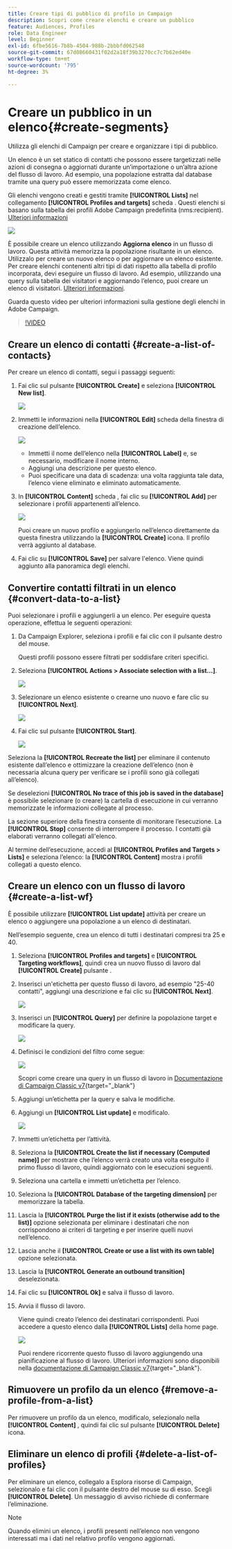 ```yaml
---
title: Creare tipi di pubblico di profilo in Campaign
description: Scopri come creare elenchi e creare un pubblico
feature: Audiences, Profiles
role: Data Engineer
level: Beginner
exl-id: 6fbe5616-7b8b-4504-988b-2bbbfd062548
source-git-commit: 67d08660431f02d2a18f39b3270cc7c7b62ed40e
workflow-type: tm+mt
source-wordcount: '795'
ht-degree: 3%

---
```


# Creare un pubblico in un elenco{#create-segments}

Utilizza gli elenchi di Campaign per creare e organizzare i tipi di pubblico.

Un elenco è un set statico di contatti che possono essere targetizzati nelle azioni di consegna o aggiornati durante un’importazione o un’altra azione del flusso di lavoro. Ad esempio, una popolazione estratta dal database tramite una query può essere memorizzata come elenco.

Gli elenchi vengono creati e gestiti tramite **[!UICONTROL Lists]** nel collegamento **[!UICONTROL Profiles and targets]** scheda . Questi elenchi si basano sulla tabella dei profili Adobe Campaign predefinita (nms:recipient). [Ulteriori informazioni](../dev/datamodel.md#ootb-profiles.md)

![](assets/list-dashboard.png)

È possibile creare un elenco utilizzando **Aggiorna elenco** in un flusso di lavoro. Questa attività memorizza la popolazione risultante in un elenco. Utilizzalo per creare un nuovo elenco o per aggiornare un elenco esistente. Per creare elenchi contenenti altri tipi di dati rispetto alla tabella di profilo incorporata, devi eseguire un flusso di lavoro. Ad esempio, utilizzando una query sulla tabella dei visitatori e aggiornando l’elenco, puoi creare un elenco di visitatori. [Ulteriori informazioni](#create-a-list-wf).

Guarda questo video per ulteriori informazioni sulla gestione degli elenchi in Adobe Campaign.

>[!VIDEO](https://video.tv.adobe.com/v/334909?quality=12)


## Creare un elenco di contatti {#create-a-list-of-contacts}

Per creare un elenco di contatti, segui i passaggi seguenti:

1. Fai clic sul pulsante **[!UICONTROL Create]** e seleziona **[!UICONTROL New list]**.

   ![](assets/new-list.png)

1. Immetti le informazioni nella **[!UICONTROL Edit]** scheda della finestra di creazione dell’elenco.

   ![](assets/list-details.png)

   * Immetti il nome dell’elenco nella **[!UICONTROL Label]** e, se necessario, modificare il nome interno.
   * Aggiungi una descrizione per questo elenco.
   * Puoi specificare una data di scadenza: una volta raggiunta tale data, l’elenco viene eliminato e eliminato automaticamente.


1. In **[!UICONTROL Content]** scheda , fai clic su **[!UICONTROL Add]** per selezionare i profili appartenenti all’elenco.

   ![](assets/add-profiles-to-a-list.png)

   Puoi creare un nuovo profilo e aggiungerlo nell’elenco direttamente da questa finestra utilizzando la **[!UICONTROL Create]** icona. Il profilo verrà aggiunto al database.

1. Fai clic su **[!UICONTROL Save]** per salvare l&#39;elenco. Viene quindi aggiunto alla panoramica degli elenchi.


## Convertire contatti filtrati in un elenco {#convert-data-to-a-list}

Puoi selezionare i profili e aggiungerli a un elenco. Per eseguire questa operazione, effettua le seguenti operazioni:

1. Da Campaign Explorer, seleziona i profili e fai clic con il pulsante destro del mouse.

   Questi profili possono essere filtrati per soddisfare criteri specifici.

1. Seleziona **[!UICONTROL Actions > Associate selection with a list...]**.

   ![](assets/add-selection-to-a-list.png)

1. Selezionare un elenco esistente o crearne uno nuovo e fare clic su **[!UICONTROL Next]**.

   ![](assets/select-the-list.png)

1. Fai clic sul pulsante **[!UICONTROL Start]**.

   ![](assets/record-a-list.png)

Seleziona la **[!UICONTROL Recreate the list]** per eliminare il contenuto esistente dall’elenco e ottimizzare la creazione dell’elenco (non è necessaria alcuna query per verificare se i profili sono già collegati all’elenco).

Se deselezioni **[!UICONTROL No trace of this job is saved in the database]** è possibile selezionare (o creare) la cartella di esecuzione in cui verranno memorizzate le informazioni collegate al processo.

La sezione superiore della finestra consente di monitorare l’esecuzione. La **[!UICONTROL Stop]** consente di interrompere il processo. I contatti già elaborati verranno collegati all&#39;elenco.

Al termine dell’esecuzione, accedi al **[!UICONTROL Profiles and Targets > Lists]** e seleziona l’elenco: la **[!UICONTROL Content]** mostra i profili collegati a questo elenco.


## Creare un elenco con un flusso di lavoro  {#create-a-list-wf}

È possibile utilizzare **[!UICONTROL List update]** attività per creare un elenco o aggiungere una popolazione a un elenco di destinatari.

Nell’esempio seguente, crea un elenco di tutti i destinatari compresi tra 25 e 40.

1. Seleziona **[!UICONTROL Profiles and targets]** e **[!UICONTROL Targeting workflows]**, quindi crea un nuovo flusso di lavoro dal **[!UICONTROL Create]** pulsante .
1. Inserisci un&#39;etichetta per questo flusso di lavoro, ad esempio &quot;25-40 contatti&quot;, aggiungi una descrizione e fai clic su **[!UICONTROL Next]**.

   ![](assets/targeting-wf-sample.png)

1. Inserisci un **[!UICONTROL Query]** per definire la popolazione target e modificare la query.

   ![](assets/targeting-wf-edit-query.png)

1. Definisci le condizioni del filtro come segue:

   ![](assets/targeting-wf-age-filter.png)

   Scopri come creare una query in un flusso di lavoro in [Documentazione di Campaign Classic v7](https://experienceleague.adobe.com/docs/campaign-classic/using/automating-with-workflows/targeting-activities/query.html#creating-a-query){target=&quot;_blank&quot;}

1. Aggiungi un’etichetta per la query e salva le modifiche.
1. Aggiungi un **[!UICONTROL List update]** e modificalo.

   ![](assets/list-update-activity.png)

1. Immetti un’etichetta per l’attività.
1. Seleziona la **[!UICONTROL Create the list if necessary (Computed name)]** per mostrare che l’elenco verrà creato una volta eseguito il primo flusso di lavoro, quindi aggiornato con le esecuzioni seguenti.
1. Seleziona una cartella e immetti un’etichetta per l’elenco.
1. Seleziona la **[!UICONTROL Database of the targeting dimension]** per memorizzare la tabella.
1. Lascia la **[!UICONTROL Purge the list if it exists (otherwise add to the list)]** opzione selezionata per eliminare i destinatari che non corrispondono ai criteri di targeting e per inserire quelli nuovi nell’elenco.
1. Lascia anche il **[!UICONTROL Create or use a list with its own table]** opzione selezionata.
1. Lascia la **[!UICONTROL Generate an outbound transition]** deselezionata.
1. Fai clic su **[!UICONTROL Ok]** e salva il flusso di lavoro.
1. Avvia il flusso di lavoro.

   Viene quindi creato l’elenco dei destinatari corrispondenti. Puoi accedere a questo elenco dalla **[!UICONTROL Lists]** della home page.

   ![](assets/access-new-list.png)

   Puoi rendere ricorrente questo flusso di lavoro aggiungendo una pianificazione al flusso di lavoro. Ulteriori informazioni sono disponibili nella [documentazione di Campaign Classic v7](https://experienceleague.adobe.com/docs/campaign-classic/using/automating-with-workflows/flow-control-activities/scheduler.html){target=&quot;_blank&quot;}.

## Rimuovere un profilo da un elenco {#remove-a-profile-from-a-list}

Per rimuovere un profilo da un elenco, modificalo, selezionalo nella **[!UICONTROL Content]** , quindi fai clic sul pulsante **[!UICONTROL Delete]** icona.

## Eliminare un elenco di profili {#delete-a-list-of-profiles}

Per eliminare un elenco, collegalo a Esplora risorse di Campaign, selezionalo e fai clic con il pulsante destro del mouse su di esso. Scegli **[!UICONTROL Delete]**. Un messaggio di avviso richiede di confermare l’eliminazione.

>[!NOTE]
>
>Quando elimini un elenco, i profili presenti nell’elenco non vengono interessati ma i dati nel relativo profilo vengono aggiornati.
